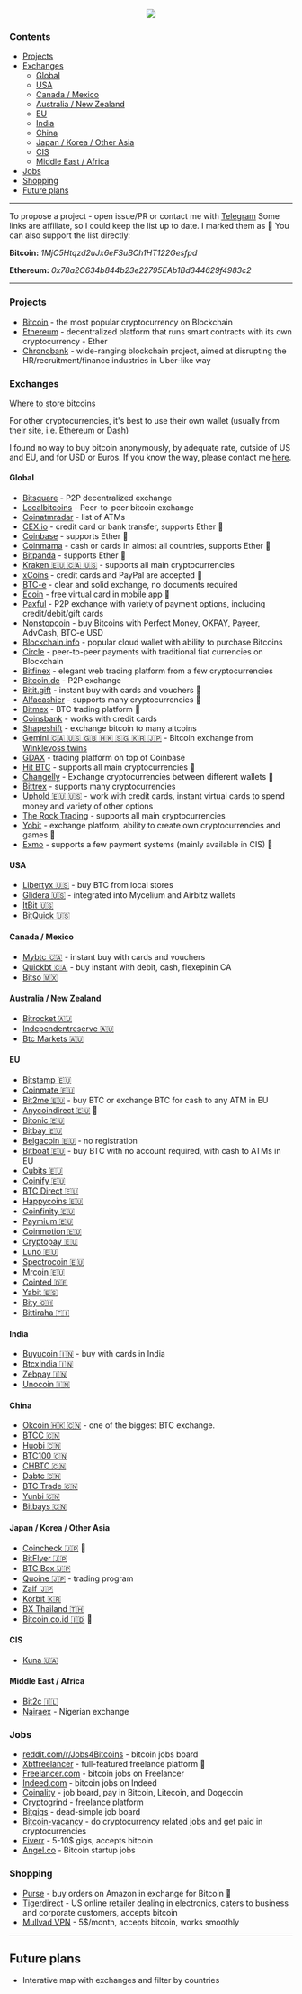 <p align="center">
  <img src="http://www.userlogos.org/files/logos/Deva/blockchain1.png" />
</p>

### Contents

- [Projects](#projects)
- [Exchanges](#exchanges)
  * [Global](#global)
  * [USA](#usa)
  * [Canada / Mexico](#canada--mexico)
  * [Australia / New Zealand](#australia--new-zealand)
  * [EU](#eu)
  * [India](#india)
  * [China](#china)
  * [Japan / Korea / Other Asia](#japan--korea--other-asia)
  * [CIS](#cis)
  * [Middle East / Africa](#middle-east--africa)
- [Jobs](#jobs)
- [Shopping](#shopping)
- [Future plans](#future-plans)

---
To propose a project - open issue/PR or contact me with [Telegram](https://t.me/tmaniac)
Some links are affiliate, so I could keep the list up to date. I marked them as 🍭
You can also support the list directly:

**Bitcoin:** *1MjC5Htqzd2uJx6eFSuBCh1HT122Gesfpd*

**Ethereum:** *0x78a2C634b844b23e22795EAb1Bd344629f4983c2*

---

### Projects

- [Bitcoin](https://bitcoin.org) - the most popular cryptocurrency on Blockchain
- [Ethereum](https://www.ethereum.org/) - decentralized platform that runs smart contracts with its own cryptocurrency - Ether
- [Chronobank](https://chronobank.io) - wide-ranging blockchain project, aimed at disrupting the HR/recruitment/finance industries in Uber-like way

### Exchanges

[Where to store bitcoins](https://bitcoin.org/en/choose-your-wallet)

For other cryptocurrencies, it's best to use their own wallet (usually from their site, i.e. [Ethereum](https://www.ethereum.org/) or [Dash](https://www.dash.org/wallet/))

I found no way to buy bitcoin anonymously, by adequate rate, outside of US and EU, and for USD or Euros. If you know the way, please contact me [here](https://t.me/tmaniac).

#### Global

- [Bitsquare](https://bitsquare.io) - P2P decentralized exchange
- [Localbitcoins](https://localbitcoins.com/) - Peer-to-peer bitcoin exchange
- [Coinatmradar](https://coinatmradar.com) - list of ATMs
- [CEX.io](https://cex.io/r/0/up104147987/0/) - credit card or bank transfer, supports Ether 🍭
- [Coinbase](https://www.coinbase.com/join/5212202cee56a72fbe000061) - supports Ether 🍭
- [Coinmama](https://www.Coinmama.com/?ref=imbaniac.) - cash or cards in almost all countries, supports Ether 🍭
- [Bitpanda](https://www.bitpanda.com/?ref=7384335410044472714) - supports Ether 🍭
- [Kraken 🇪🇺 🇨🇦 🇺🇸](https://www.kraken.com) - supports all main cryptocurrencies
- [xCoins](https://xcoins.io/?r=a6e773) - credit cards and PayPal are accepted 🍭
- [BTC-e](https://btc-e.com) - clear and solid exchange, no documents required
- [Ecoin](https://www.e-coin.io/?ref=bb5f6a0f682f485ca396da4a002c6777) - free virtual card in mobile app 🍭
- [Paxful](https://paxful.com) - P2P exchange with variety of payment options, including credit/debit/gift cards
- [Nonstopcoin](http://nonstopcoin.com/) - buy Bitcoins with Perfect Money, OKPAY, Payeer, AdvCash, BTC-e USD
- [Blockchain.info](https://blockchain.info/) - popular cloud wallet with ability to purchase Bitcoins
- [Circle](https://www.circle.com) - peer-to-peer payments with traditional fiat currencies on Blockchain
- [Bitfinex](https://www.bitfinex.com) - elegant web trading platform from a few cryptocurrencies 
- [Bitcoin.de](https://www.bitcoin.de) - P2P exchange
- [Bitit.gift](http://bitit.gift/?referral=WHIKUUSA) - instant buy with cards and vouchers 🍭
- [Alfacashier](https://www.alfacashier.com/r/2f790f4c) - supports many cryptocurrencies 🍭
- [Bitmex](https://www.bitmex.com/register/0rE6wB) - BTC trading platform 🍭
- [Coinsbank](https://coinsbank.com) - works with credit cards
- [Shapeshift](https://shapeshift.io) - exchange bitcoin to many altcoins
- [Gemini 🇨🇦 🇺🇸 🇬🇧 🇭🇰 🇸🇬 🇰🇷 🇯🇵](https://gemini.com) - Bitcoin exchange from [Winklevoss twins](https://en.wikipedia.org/wiki/Winklevoss_twins)
- [GDAX](https://www.gdax.com/) - trading platform on top of Coinbase
- [Hit BTC](https://hitbtc.com?ref_id=588072309d841) - supports all main cryptocurrencies 🍭
- [Changelly](https://changelly.com/exchange/BTC/ETH/1?ref_id=dc30cb25d349) - Exchange cryptocurrencies between different wallets 🍭
- [Bittrex](https://bittrex.com) - supports many cryptocurrencies
- [Uphold 🇪🇺 🇺🇸](https://uphold.com) - work with credit cards, instant virtual cards to spend money and variety of other options
- [The Rock Trading](https://www.therocktrading.com) - supports all main cryptocurrencies
- [Yobit](https://yobit.io/?bonus=Eksfz) - exchange platform, ability to create own cryptocurrencies and games 🍭
- [Exmo](https://exmo.com/?ref=373944) - supports a few payment systems (mainly available in CIS) 🍭

#### USA

- [Libertyx 🇺🇸](https://libertyx.com) - buy BTC from local stores
- [Glidera 🇺🇸](https://www.glidera.io) - integrated into Mycelium and Airbitz wallets
- [ItBit 🇺🇸](https://www.itbit.com)
- [BitQuick 🇺🇸](https://www.bitquick.co)

#### Canada / Mexico

- [Mybtc 🇨🇦](https://mybtc.ca/) - instant buy with cards and vouchers
- [Quickbt 🇨🇦](https://quickbt.com/) - buy instant with debit, cash, flexepinin CA
- [Bitso 🇲🇽](https://bitso.com/)

#### Australia / New Zealand

- [Bitrocket 🇦🇺](http://www.bitrocket.co/)
- [Independentreserve 🇦🇺](https://www.independentreserve.com/)
- [Btc Markets 🇦🇺](https://btcmarkets.net)

#### EU

- [Bitstamp 🇪🇺](https://www.bitstamp.net/)
- [Coinmate 🇪🇺](https://coinmate.io)
- [Bit2me 🇪🇺](https://bit2me.com/) - buy BTC or exchange BTC for cash to any ATM in EU
- [Anycoindirect 🇪🇺](https://anycoindirect.eu/en/buy/bitcoins?discref=5ab5b673-f8a2-41e8-b6c4-fca63bfabb9a) 🍭
- [Bitonic 🇪🇺](https://bitonic.nl)
- [Bitbay 🇪🇺](https://bitbay.net/)
- [Belgacoin 🇪🇺](https://www.belgacoin.com) - no registration
- [Bitboat 🇪🇺](https://www.bitboat.net/) - buy BTC with no account required, with cash to ATMs in EU
- [Cubits 🇪🇺](https://cubits.com/)
- [Coinify 🇪🇺](https://www.coinify.com/)
- [BTC Direct 🇪🇺](https://btcdirect.eu)
- [Happycoins 🇪🇺](https://www.happycoins.com)
- [Coinfinity 🇪🇺](https://coinfinity.co/)
- [Paymium 🇪🇺](https://paymium.com)
- [Coinmotion 🇪🇺](https://coinmotion.com/)
- [Cryptopay 🇪🇺](https://cryptopay.me/)
- [Luno 🇪🇺](https://www.luno.com/)
- [Spectrocoin 🇪🇺](https://spectrocoin.com/)
- [Mrcoin 🇪🇺](https://www.mrcoin.eu/en)
- [Cointed 🇩🇪](https://cointed.com/)
- [Yabit 🇪🇸](https://yabit.com.ve/)
- [Bity 🇨🇭 ](https://bity.com/)
- [Bittiraha 🇫🇮](https://bittiraha.fi/)

#### India

- [Buyucoin 🇮🇳](http://www.buyucoin.com/) - buy with cards in India
- [BtcxIndia 🇮🇳](https://btcxindia.com/)
- [Zebpay 🇮🇳](https://www.zebpay.com/)
- [Unocoin 🇮🇳](https://www.unocoin.com/)

#### China

- [Okcoin 🇭🇰 🇨🇳](https://www.okcoin.cn) - one of the biggest BTC exchange.
- [BTCC 🇨🇳](exchange.btcc.com)
- [Huobi 🇨🇳](https://www.huobi.com/)
- [BTC100 🇨🇳](https://www.btc100.com/)
- [CHBTC 🇨🇳](https://www.chbtc.com/)
- [Dabtc 🇨🇳](https://www.dabtc.com/)
- [BTC Trade 🇨🇳](https://www.btctrade.com/)
- [Yunbi 🇨🇳](https://yunbi.com)
- [Bitbays 🇨🇳](https://bitbays.com)

#### Japan / Korea / Other Asia

- [Coincheck 🇯🇵](https://coincheck.com/?c=_aI3PKBrW6U) 🍭
- [BitFlyer 🇯🇵](https://bitflyer.jp/)
- [BTC Box 🇯🇵](https://www.btcbox.co.jp/)
- [Quoine 🇯🇵](https://www.quoine.com/) - trading program
- [Zaif 🇯🇵](https://zaif.jp/)
- [Korbit 🇰🇷](https://www.korbit.co.kr/)
- [BX Thailand 🇹🇭](https://bx.in.th/)
- [Bitcoin.co.id 🇮🇩](https://vip.bitcoin.co.id/ref/imbaniac) 🍭

#### CIS

- [Kuna 🇺🇦](https://kuna.io/)

#### Middle East / Africa

- [Bit2c 🇮🇱](https://www.bit2c.co.il/)
- [Nairaex](https://www.nairaex.com/) - Nigerian exchange

### Jobs

- [reddit.com/r/Jobs4Bitcoins](https://www.reddit.com/r/Jobs4Bitcoins/) - bitcoin jobs board
- [Xbtfreelancer](http://www.xbtfreelancer.com/?ref=31381) - full-featured freelance platform 🍭 
- [Freelancer.com](https://www.freelancer.com/jobs/bitcoin/) - bitcoin jobs on Freelancer
- [Indeed.com](https://www.indeed.com/q-Bitcoin-jobs.html) - bitcoin jobs on Indeed
- [Coinality](https://coinality.com/) - job board, pay in Bitcoin, Litecoin, and Dogecoin
- [Cryptogrind](https://www.cryptogrind.com/) - freelance platform
- [Bitgigs](http://bitgigs.com/) - dead-simple job board
- [Bitcoin-vacancy](http://www.bitcoin-vacancy.com/) - do cryptocurrency related jobs and get paid in cryptocurrencies
- [Fiverr](https://www.fiverr.com/s2/429351b8a3) - 5-10$ gigs, accepts bitcoin
- [Angel.co](https://angel.co/bitcoin/jobs) - Bitcoin startup jobs

### Shopping

- [Purse](https://purse.io/?_r=WIsYgT) - buy orders on Amazon in exchange for Bitcoin 🍭 
- [Tigerdirect](http://www.tigerdirect.com/) - US online retailer dealing in electronics, caters to business and corporate customers, accepts bitcoin
- [Mullvad VPN](https://www.mullvad.net/) - 5$/month, accepts bitcoin, works smoothly

---

## Future plans
- Interative map with exchanges and filter by countries





























































































































































































































































































































